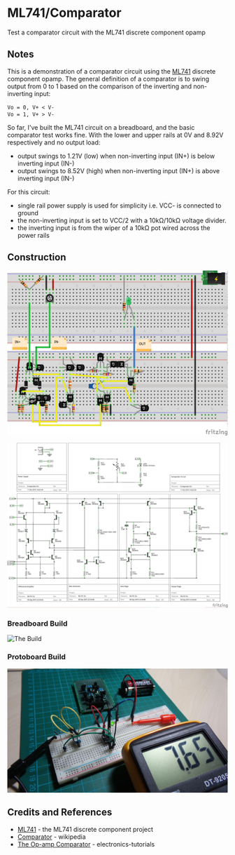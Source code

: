 # ML741/Comparator

Test a comparator circuit with the ML741 discrete component opamp

## Notes

This is a demonstration of a comparator circuit using the [ML741](../) discrete component opamp.
The general definition of a comparator is to swing output from 0 to 1 based on the comparison of the inverting and non-inverting input:

    Vo = 0, V+ < V-
    Vo = 1, V+ > V-

So far, I've built the ML741 circuit on a breadboard, and the basic comparator test works fine.
With the lower and upper rails at 0V and 8.92V respectively and no output load:
* output swings to 1.21V (low) when non-inverting input (IN+) is below inverting input (IN-)
* output swings to 8.52V (high) when non-inverting input (IN+) is above inverting input (IN-)

For this circuit:
* single rail power supply is used for simplicity i.e. VCC- is connected to ground
* the non-inverting input is set to VCC/2 with a 10kΩ/10kΩ voltage divider.
* the inverting input is from the wiper of a 10kΩ pot wired across the power rails

## Construction

![Breadboard](./assets/Comparator_bb.jpg?raw=true)

![The Schematic](./assets/Comparator_schematic.jpg?raw=true)

### Breadboard Build

![The Build](./assets/Comparator_bb_build.jpg?raw=true)

### Protoboard Build

![The Build](./assets/Comparator_build.jpg?raw=true)

## Credits and References
* [ML741](../) - the ML741 discrete component project
* [Comparator](https://en.wikipedia.org/wiki/Comparator) - wikipedia
* [The Op-amp Comparator](http://www.electronics-tutorials.ws/opamp/op-amp-comparator.html) - electronics-tutorials

